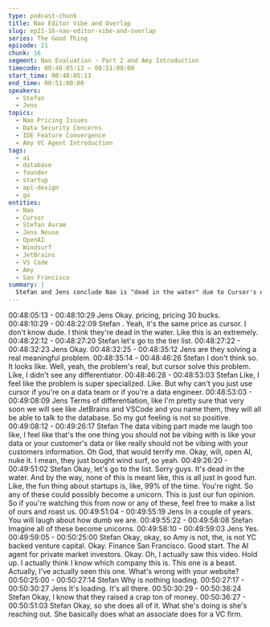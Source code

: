 ```yaml
---
type: podcast-chunk
title: Nao Editor Vibe and Overlap
slug: ep21-16-nao-editor-vibe-and-overlap
series: The Good Thing
episode: 21
chunk: 16
segment: Nao Evaluation - Part 2 and Amy Introduction
timecode: 00:48:05:13 – 00:51:00:00
start_time: 00:48:05:13
end_time: 00:51:00:00
speakers:
  - Stefan
  - Jens
topics:
  - Nao Pricing Issues
  - Data Security Concerns
  - IDE Feature Convergence
  - Amy VC Agent Introduction
tags:
  - ai
  - database
  - founder
  - startup
  - api-design
  - go
entities:
  - Nao
  - Cursor
  - Stefan Avram
  - Jens Neuse
  - OpenAI
  - Windsurf
  - JetBrains
  - VS Code
  - Amy
  - San Francisco
summary: |
  Stefan and Jens conclude Nao is "dead in the water" due to Cursor's equivalent capabilities at the same $30 price point. Stefan mocks the "data vibing" terminology as inappropriate for sensitive customer data. They predict major IDEs will soon offer database integration, making Nao's differentiation temporary. After placing Nao in RIP tier, they transition to Amy with humility about their predictions, acknowledging 99% startup failure rates and inviting founders to "roast" their evaluations in future years.
---
```


00:48:05:13 - 00:48:10:29
Jens
Okay. pricing, pricing 30 bucks.
00:48:10:29 - 00:48:22:09
Stefan
. Yeah, it's the same price as cursor. I don't know dude. I think they're dead in the water. Like
this is an extremely.
00:48:22:12 - 00:48:27:20
Stefan
let's go to the tier list.
00:48:27:22 - 00:48:32:23
Jens
Okay.
00:48:32:25 - 00:48:35:12
Jens
are they solving a real meaningful problem.
00:48:35:14 - 00:48:46:26
Stefan
I don't think so. It looks like. Well, yeah, the problem's real, but cursor solve this problem. Like, I
didn't see any differentiator.
00:48:46:28 - 00:48:53:03
Stefan
Like, I feel like the problem is super specialized. Like. But why can't you just use cursor if you're
on a data team or if you're a data engineer.
00:48:53:03 - 00:49:08:09
Jens
Terms of differentiation, like I'm pretty sure that very soon we will see like JetBrains and
VSCode and you name them, they will all be able to talk to the database. So my gut feeling is
not so positive.
00:49:08:12 - 00:49:26:17
Stefan
The data vibing part made me laugh too like, I feel like that's the one thing you should not be
vibing with is like your data or your customer's data or like really should not be vibing with your
customers information. Oh God, that would terrify me. Okay, will, open AI, nuke it. I mean, they
just bought wind surf, so yeah.
00:49:26:20 - 00:49:51:02
Stefan
Okay, let's go to the list. Sorry guys. It's dead in the water. And by the way, none of this is meant
like, this is all just in good fun. Like, the fun thing about startups is, like, 99% of the time. You're
right. So any of these could possibly become a unicorn. This is just our fun opinion. So if you're
watching this from now or any of these, feel free to make a list of ours and roast us.
00:49:51:04 - 00:49:55:19
Jens
In a couple of years. You will laugh about how dumb we are.
00:49:55:22 - 00:49:58:08
Stefan
Imagine all of these become unicorns.
00:49:58:10 - 00:49:59:03
Jens
Yes.
00:49:59:05 - 00:50:25:00
Stefan
Okay, okay, so Amy is not, the, is not YC backed venture capital. Okay. Finance San Francisco.
Good start. The AI agent for private market investors. Okay. Oh, I actually saw this video. Hold
up. I actually think I know which company this is. This one is a beast. Actually, I've actually seen
this one. What's wrong with your website?
00:50:25:00 - 00:50:27:14
Stefan
Why is nothing loading.
00:50:27:17 - 00:50:30:27
Jens
It's loading. It's all there.
00:50:30:29 - 00:50:36:24
Stefan
Okay, I know that they raised a crap ton of money.
00:50:36:27 - 00:50:51:03
Stefan
Okay, so she does all of it. What she's doing is she's reaching out. She basically does what an
associate does for a VC firm.